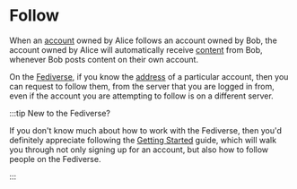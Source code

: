 # Follow

When an [account](/docs/glossary/account) owned by Alice follows an account owned by Bob, the account owned by Alice will automatically receive [content](/docs/glossary/content) from Bob, whenever Bob posts content on their own account.

On the [Fediverse](/docs/glossary/fediverse), if you know the [address](/docs/specification/account-address) of a particular account, then you can request to follow them, from the server that you are logged in from, even if the account you are attempting to follow is on a different server.

:::tip New to the Fediverse?

If you don't know much about how to work with the Fediverse, then you'd definitely appreciate following the [Getting Started](/docs/category/getting-started) guide, which will walk you through not only signing up for an account, but also how to follow people on the Fediverse.

:::